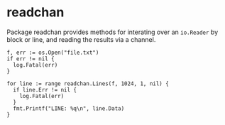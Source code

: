 # readchan
Package readchan provides methods for interating over an `io.Reader` by block
or line, and reading the results via a channel.


    f, err := os.Open("file.txt")
    if err != nil {
      log.Fatal(err)
    }

    for line := range readchan.Lines(f, 1024, 1, nil) {
      if line.Err != nil {
        log.Fatal(err)
      }
      fmt.Printf("LINE: %q\n", line.Data)
    }
